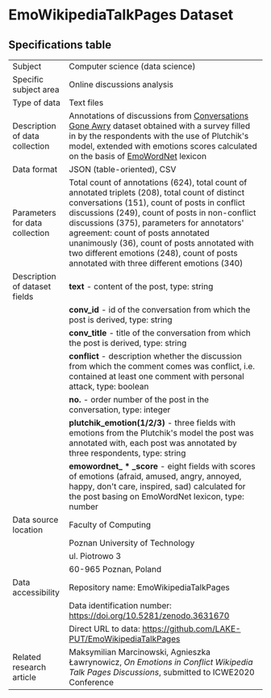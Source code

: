 # EmoWikipediaTalkPages Dataset

## Specifications table

|||
|------------------------------|-----------------------------------------------------------------------|
|Subject                       |Computer science (data science)                                        |
|Specific subject area         |Online discussions analysis                                            |
|Type of data                  |Text files                                                             |
|Description of data collection        |Annotations of discussions from [Conversations Gone Awry](https://github.com/CornellNLP/Cornell-Conversational-Analysis-Toolkit/blob/master/datasets/conversations-gone-awry-corpus/awry.README.v1.00.txt) dataset obtained with a survey filled in by the respondents with the use of Plutchik's model, extended with emotions scores calculated on the basis of [EmoWordNet](http://www.oma-project.com/ArSenL/EmoWordNet1.0.txt) lexicon             |
|Data format                   |JSON (table-oriented), CSV                                                              |
|Parameters for data collection|Total count of annotations (624), total count of annotated triplets (208), total count of distinct conversations (151), count of posts in conflict discussions (249), count of posts in non-conflict discussions (375), parameters for annotators' agreement: count of posts annotated unanimously (36), count of posts annotated with two different emotions (248), count of posts annotated with three different emotions (340)    |
|Description of dataset fields|**text** - content of the post, type: string                                             |
|                             |**conv_id** - id of the conversation from which the post is derived, type: string        |
|                             |**conv_title** - title of the conversation from which the post is derived, type: string  |
|                             |**conflict** - description whether the discussion from which the comment comes was conflict, i.e. contained at least one comment with personal attack, type: boolean|
|                             |**no.** - order number of the post in the conversation, type: integer                    |
|                             |**plutchik_emotion(1/2/3)** - three fields with emotions from the Plutchik's model the post was annotated with, each post was annotated by three respondents, type: string                                              |
|                             |**emowordnet_ * _score** - eight fields with scores of emotions (afraid, amused, angry, annoyed, happy, don't care, inspired, sad) calculated for the post basing on EmoWordNet lexicon, type: number                           |
|Data source location          |Faculty of Computing
|                              |Poznan University of Technology
|                              |ul. Piotrowo 3
|                              |60-965 Poznan, Poland
|Data accessibility            |Repository name: EmoWikipediaTalkPages                                                  |
|                              |Data identification number: <https://doi.org/10.5281/zenodo.3631670>                    |
|                              |Direct URL to data: <https://github.com/LAKE-PUT/EmoWikipediaTalkPages>                 |
|Related research article      |Maksymilian Marcinowski, Agnieszka Ławrynowicz, *On Emotions in Conflict Wikipedia Talk Pages Discussions*, submitted to ICWE2020 Conference                                                                          |
